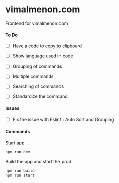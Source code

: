 # vimalmenon.com
Frontend for vimalmenon.com

#### To Do
- [ ] Have a code to copy to clipboard
- [ ] Show language used in code
- [ ] Grouping of commands
- [ ] Multiple commands
- [ ] Searching of commands
- [ ] Standardize the command


#### Issues
- [ ] Fix the issue with Eslint : Auto Sort and Grouping

#### Commands
Start app
```sh
npm run dev
```
Build the app and start the prod
```sh
npm run build
npm run start
```

